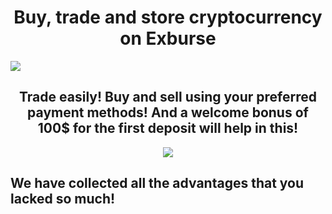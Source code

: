 <h1 align="center">Buy, trade and store cryptocurrency on Exburse</h1>

<a href="https://exburse.com/"><img src="https://i.postimg.cc/jqXtWsqf/1.jpg"></a>

<h2 align="center">Trade easily! Buy and sell using your preferred payment methods! And a welcome bonus of 100$ for the first deposit will help in this!</h2>

<p align="center">
  <img src="https://github.com/wfang3579/Exburse-Innovative-Crypto-Exchange/assets/118650203/5dc9aa1c-81b8-40cd-85bf-6c5701fd9455" />
</p>

## We have collected all the advantages that you lacked so much!
